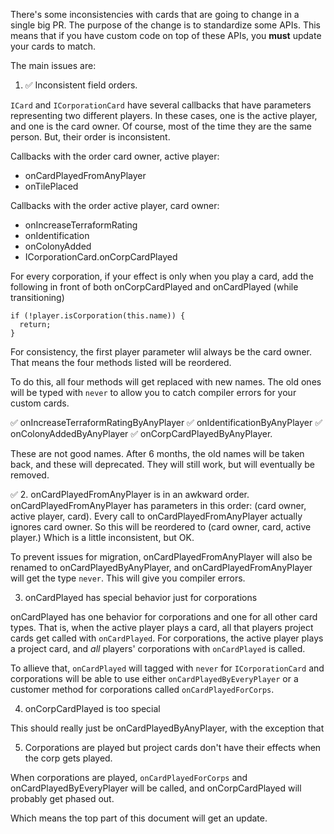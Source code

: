 There's some inconsistencies with cards that are going to change in a single big PR.
The purpose of the change is to standardize some APIs. This means that if you have
custom code on top of these APIs, you **must** update your cards to match.

The main issues are:

1. ✅ Inconsistent field orders.

`ICard` and `ICorporationCard` have several callbacks that have parameters representing
two different players. In these cases, one is the active player, and one is the card
owner. Of course, most of the time they are the same person. But, their order is
inconsistent.

Callbacks with the order card owner, active player:
* onCardPlayedFromAnyPlayer
* onTilePlaced

Callbacks with the order active player, card owner:
* onIncreaseTerraformRating
* onIdentification
* onColonyAdded
* ICorporationCard.onCorpCardPlayed

For every corporation, if your effect is only when you play a card, add the following
in front of both onCorpCardPlayed and onCardPlayed (while transitioning)

```
if (!player.isCorporation(this.name)) {
  return;
}
```

For consistency, the first player parameter wlil always be the card owner. That means the four methods listed will be reordered.

To do this, all four methods will get replaced with new names. The old ones will be typed
with `never` to allow you to catch compiler errors for your custom cards.

✅ onIncreaseTerraformRatingByAnyPlayer
✅ onIdentificationByAnyPlayer
✅ onColonyAddedByAnyPlayer
✅ onCorpCardPlayedByAnyPlayer.

These are not good names. After 6 months, the old names will be taken back, and these will deprecated. They will still work, but will eventually be removed.

✅ 2. onCardPlayedFromAnyPlayer is in an awkward order.
   onCardPlayedFromAnyPlayer has parameters in this order: (card owner, active player, card).
   Every call to onCardPlayedFromAnyPlayer actually ignores card owner. So this will be
   reordered to (card owner, card, active player.) Which is a little inconsistent, but OK.

   To prevent issues for migration, onCardPlayedFromAnyPlayer will also be renamed to
   onCardPlayedByAnyPlayer, and onCardPlayedFromAnyPlayer will get the type `never`.
   This will give you compiler errors.

3. onCardPlayed has special behavior just for corporations

onCardPlayed has one behavior for corporations and one for all other card types. That is,
when the active player plays a card, all that players project cards get called with `onCardPlayed`. For corporations, the active player plays a project card, and _all_
players' corporations with `onCardPlayed` is called.

To allieve that, `onCardPlayed` will tagged with `never` for `ICorporationCard`
and corporations will be able to use either `onCardPlayedByEveryPlayer` or
a customer method for corporations called `onCardPlayedForCorps`.

4. onCorpCardPlayed is too special

This should really just be onCardPlayedByAnyPlayer, with the exception that

5. Corporations are played but project cards don't have their effects when the corp gets played.

When corporations are played, `onCardPlayedForCorps` and onCardPlayedByEveryPlayer will be
called, and onCorpCardPlayed will probably get phased out.

Which means the top part of this document will get an update.
